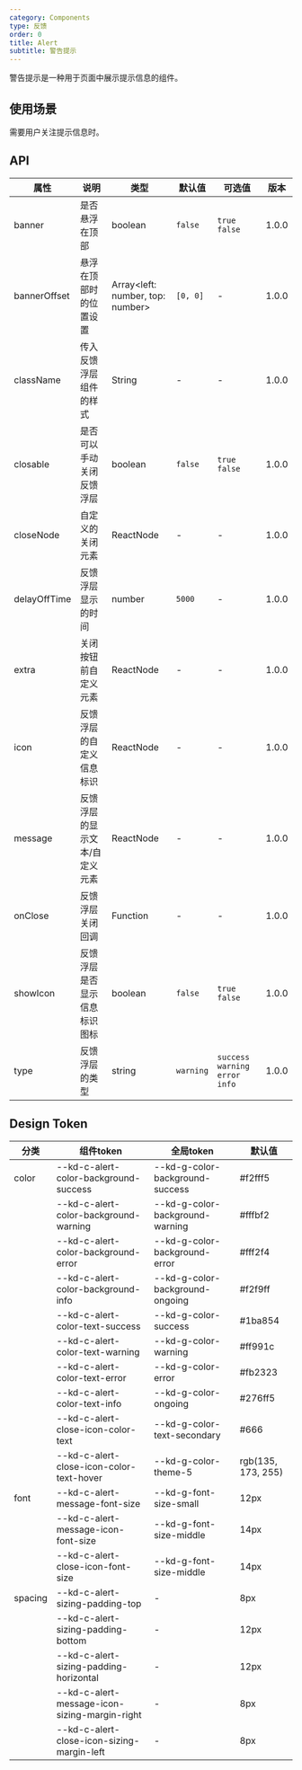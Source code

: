 ```yaml
---
category: Components
type: 反馈
order: 0
title: Alert
subtitle: 警告提示
---
```


警告提示是一种用于页面中展示提示信息的组件。

## 使用场景

需要用户关注提示信息时。

## API

| 属性 | 说明 | 类型 | 默认值 | 可选值 | 版本 |
| --- | --- | --- | --- | --- | --- |
| banner | 是否悬浮在顶部 | boolean | `false` | `true` `false` | 1.0.0 |
| bannerOffset | 悬浮在顶部时的位置设置 | Array<left: number, top: number> | `[0, 0]` | - | 1.0.0 |
| className | 传入反馈浮层组件的样式 | String | - | - | 1.0.0 |
| closable | 是否可以手动关闭反馈浮层 | boolean | `false` | `true` `false` | 1.0.0 |
| closeNode | 自定义的关闭元素 | ReactNode | - | - | 1.0.0 |
| delayOffTime | 反馈浮层显示的时间 | number | `5000` | - | 1.0.0 |
| extra | 关闭按钮前自定义元素 | ReactNode | - | - | 1.0.0 |
| icon | 反馈浮层的自定义信息标识 | ReactNode | - | - | 1.0.0 |
| message | 反馈浮层的显示文本/自定义元素 | ReactNode | - | - | 1.0.0 |
| onClose | 反馈浮层关闭回调 | Function | - | - | 1.0.0 |
| showIcon | 反馈浮层是否显示信息标识图标 | boolean | `false` |  `true` `false` | 1.0.0 |
| type | 反馈浮层的类型 | string | `warning` | `success` `warning` `error` `info` | 1.0.0 |
## Design Token

| 分类 | 组件token | 全局token | 默认值 |
| --- | --- | --- | --- |
| color | --kd-c-alert-color-background-success | --kd-g-color-background-success | #f2fff5 |
|  | --kd-c-alert-color-background-warning | --kd-g-color-background-warning | #fffbf2 |
|  | --kd-c-alert-color-background-error | --kd-g-color-background-error | #fff2f4 |
|  | --kd-c-alert-color-background-info | --kd-g-color-background-ongoing | #f2f9ff |
|  | --kd-c-alert-color-text-success | --kd-g-color-success | #1ba854 |
|  | --kd-c-alert-color-text-warning | --kd-g-color-warning | #ff991c |
|  | --kd-c-alert-color-text-error | --kd-g-color-error | #fb2323 |
|  | --kd-c-alert-color-text-info | --kd-g-color-ongoing | #276ff5 |
|  | --kd-c-alert-close-icon-color-text | --kd-g-color-text-secondary | #666 |
|  | --kd-c-alert-close-icon-color-text-hover | --kd-g-color-theme-5 | rgb(135, 173, 255) |
| font | --kd-c-alert-message-font-size | --kd-g-font-size-small | 12px |
|  | --kd-c-alert-message-icon-font-size | --kd-g-font-size-middle | 14px |
|  | --kd-c-alert-close-icon-font-size | --kd-g-font-size-middle | 14px |
| spacing | --kd-c-alert-sizing-padding-top | - | 8px |
|  | --kd-c-alert-sizing-padding-bottom | - | 12px |
|  | --kd-c-alert-sizing-padding-horizontal | - | 12px |
|  | --kd-c-alert-message-icon-sizing-margin-right | - | 8px |
|  | --kd-c-alert-close-icon-sizing-margin-left | - | 8px |
